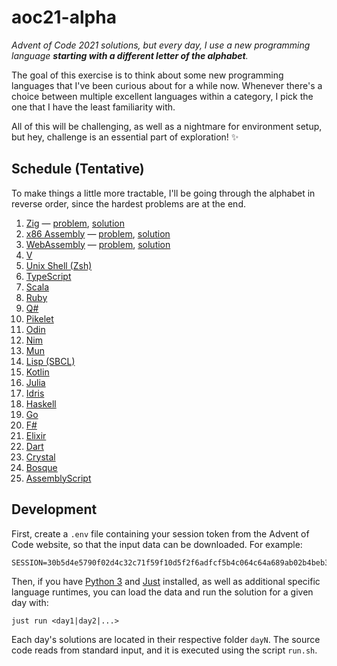 # aoc21-alpha

_Advent of Code 2021 solutions, but every day, I use a new programming language **starting with a different letter of the alphabet**._

The goal of this exercise is to think about some new programming languages that I've been curious about for a while now. Whenever there's a choice between multiple excellent languages within a category, I pick the one that I have the least familiarity with.

All of this will be challenging, as well as a nightmare for environment setup, but hey, challenge is an essential part of exploration! ✨

## Schedule (Tentative)

To make things a little more tractable, I'll be going through the alphabet in reverse order, since the hardest problems are at the end.

1. [Zig](https://ziglang.org/) — [problem](https://adventofcode.com/2021/day/1), [solution](./day1)
2. [x86 Assembly](https://en.wikipedia.org/wiki/X86_assembly_language) — [problem](https://adventofcode.com/2021/day/2), [solution](./day2)
3. [WebAssembly](https://webassembly.org/) — [problem](https://adventofcode.com/2021/day/3), [solution](./day3)
4. [V](https://vlang.io/)
5. [Unix Shell (Zsh)](https://www.zsh.org/)
6. [TypeScript](https://www.typescriptlang.org/)
7. [Scala](https://www.scala-lang.org)
8. [Ruby](https://www.ruby-lang.org/en/)
9. [Q#](https://qsharp.community/)
10. [Pikelet](https://github.com/pikelet-lang/pikelet)
11. [Odin](https://odin-lang.org/)
12. [Nim](https://nim-lang.org/)
13. [Mun](https://mun-lang.org/)
14. [Lisp (SBCL)](https://common-lisp.net/)
15. [Kotlin](https://kotlinlang.org/)
16. [Julia](https://julialang.org/)
17. [Idris](https://www.idris-lang.org/)
18. [Haskell](https://www.haskell.org/)
19. [Go](https://go.dev/)
20. [F#](https://fsharp.org/)
21. [Elixir](https://elixir-lang.org/)
22. [Dart](https://dart.dev/)
23. [Crystal](https://crystal-lang.org/)
24. [Bosque](https://github.com/Microsoft/BosqueLanguage)
25. [AssemblyScript](https://www.assemblyscript.org/)

## Development

First, create a `.env` file containing your session token from the Advent of Code website, so that the input data can be downloaded. For example:

```
SESSION=30b5d4e5790f02d4c32c71f59f10d5f2f6adfcf5b4c064c64a689ab02b4beb3e84bf74857e40cc9fe31088972fedeb64
```

Then, if you have [Python 3](https://python.org/) and [Just](https://github.com/casey/just) installed, as well as additional specific language runtimes, you can load the data and run the solution for a given day with:

```
just run <day1|day2|...>
```

Each day's solutions are located in their respective folder `dayN`. The source code reads from standard input, and it is executed using the script `run.sh`.
